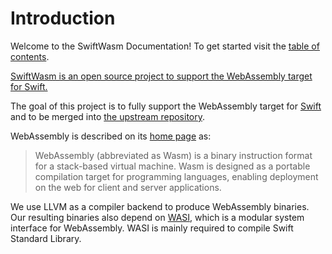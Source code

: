 # Introduction

Welcome to the SwiftWasm Documentation! To get started visit the [table of contents](./SUMMARY.md).

[SwiftWasm is an open source project to support the WebAssembly target for Swift.](https://github.com/swiftwasm)

The goal of this project is to fully support the WebAssembly target for [Swift](https://swift.org) and to be merged into [the upstream repository](https://github.com/apple/swift).

WebAssembly is described on its [home page](https://webassembly.org/) as:

> WebAssembly (abbreviated as Wasm) is a binary instruction format for a stack-based virtual machine. Wasm is designed as a portable compilation target for programming languages, enabling deployment on the web for client and server applications.


We use LLVM as a compiler backend to produce WebAssembly binaries. Our resulting binaries also depend on [WASI](https://wasi.dev), which is a modular system interface for WebAssembly. WASI is mainly required to compile Swift Standard Library.
